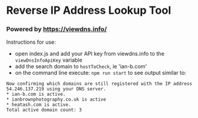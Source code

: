 # Reverse IP Address Lookup Tool
### Powered by https://viewdns.info/

Instructions for use:

* open index.js and add your API key from viewdns.info to the `viewDnsInfoApiKey` variable
* add the search domain to `hostToCheck`, ie 'ian-b.com'
* on the command line execute: `npm run start` to see output similar to:


```Hostname: ian-b.com IP Address: 54.246.137.219 Domain names registered: 3
Now confirming which domains are still registered with the IP address 54.246.137.219 using your DNS server.
* ian-b.com is active.
* ianbrownphotography.co.uk is active
* heatash.com is active.
Total active domain count: 3
```